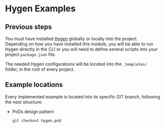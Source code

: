 # Hygen Examples

## Previous steps

You must have installed [Hygen](https://www.hygen.io/quick-start) globally or locally into the project. Depending on how you have installed this module, you will be able to run Hygen directly in the CLI or you will need to define several scripts into your project `package.json` file.

The needed Hygen configurations will be located into the `_templates/` folder, in the root of every project.

## Example locations

Every implemented example is located into its specific GIT branch, following the next structure:

- PoDs design pattern
    ```sh
    git checkout hygen.pod
    ```